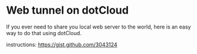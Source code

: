 Web tunnel on dotCloud
======================

If you ever need to share you local web server to the world, here is an easy way to do that using dotCloud.

instructions: https://gist.github.com/3043124